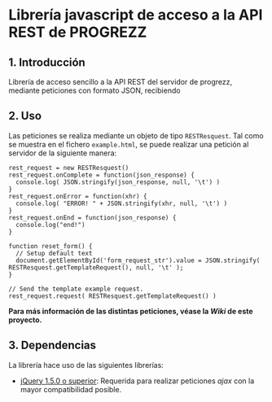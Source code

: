 # Librería javascript de acceso a la API REST de PROGREZZ #
## 1. Introducción ##
Librería de acceso sencillo a la API REST del servidor de progrezz, mediante peticiones con formato JSON, recibiendo

## 2. Uso ##
Las peticiones se realiza mediante un objeto de tipo ````RESTResquest````. Tal como se muestra en el fichero ````example.html````, se puede realizar una petición al servidor de la siguiente manera:

    rest_request = new RESTResquest()
    rest_request.onComplete = function(json_response) {
      console.log( JSON.stringify(json_response, null, '\t') )
    }
    rest_request.onError = function(xhr) {
      console.log( "ERROR! " + JSON.stringify(xhr, null, '\t') )
    }
    rest_request.onEnd = function(json_response) {
      console.log("end!")
    }

    function reset_form() {
      // Setup default text
      document.getElementById('form_request_str').value = JSON.stringify( RESTResquest.getTemplateRequest(), null, '\t' );
    }
    
    // Send the template example request.
    rest_request.request( RESTResquest.getTemplateRequest() )


**Para más información de las distintas peticiones, véase la *Wiki* de este proyecto.**

## 3. Dependencias ##
La librería hace uso de las siguientes librerías:

- [jQuery 1.5.0 o superior](http://jquery.com/): Requerida para realizar peticiones *ajax* con la mayor compatibilidad posible.

